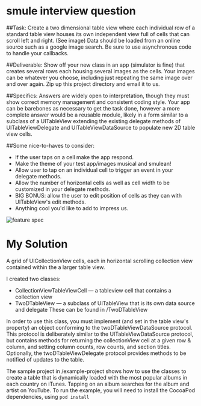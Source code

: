 # smule interview question

##Task:
Create a two dimensional table view where each individual row of a standard
table view houses its own independent view full of cells that can scroll left and
right. (See image)
Data should be loaded from an online source such as a google image search.
Be sure to use asynchronous code to handle your callbacks.

##Deliverable:
Show off your new class in an app (simulator is fine) that creates several rows
each housing several images as the cells. Your images can be whatever you
choose, including just repeating the same image over and over again. Zip up this
project directory and email it to us.

##Specifics:
Answers are widely open to interpretation, though they must show correct
memory management and consistent coding style. Your app can be barebones
as necessary to get the task done, however a more complete answer would be a
reusable module, likely in a form similar to a subclass of a UITableView extending
the existing delegate methods of UITableViewDelegate and
UITableViewDataSource to populate new 2D table view cells.

##Some nice-to-haves to consider:
* If the user taps on a cell make the app respond.
* Make the theme of your test app/images musical and smulean!
* Allow user to tap on an individual cell to trigger an event in your delegate
methods.
* Allow the number of horizontal cells as well as cell width to be customized in your
delegate methods.
* BIG BONUS: allow the user to edit position of cells as they can with
UITableView's edit methods.
* Anything cool you'd like to add to impress us.

![feature spec](https://github.com/harquail/smule-2d-tableview/blob/master/featurespec-image.png)

# My Solution

A grid of UICollectionView cells, each in horizontal scrolling collection view contained within the a larger table view.

I created two classes:
* CollectionViewTableViewCell — a tableview cell that contains a collection view
* TwoDTableView — a subclass of UITableView that is its own data source and delegate 
These can be found in /TwoDTableView

In order to use this class, you must implement (and set in the table view's property) an object conforming to the twoDTableViewDataSource protocol.  This protocol is deliberately similar to the UITableViewDataSource protocol, but contains methods for returning the collectionView cell at a given row & column, and setting column counts, row counts, and section titles.  Optionally, the twoDTableViewDelegate protocol provides methods to be notified of updates to the table. 

The sample project in /example-project  shows how to use the classes to create a table that is dynamically loaded with the most popular albums in each country on iTunes.  Tapping on an album searches for the album and artist on YouTube.  To run the example, you will need to install the CocoaPod dependencies, using `pod install`
